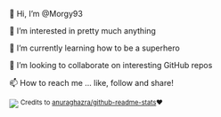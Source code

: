 👋 Hi, I’m @Morgy93

👀 I’m interested in pretty much anything

🌱 I’m currently learning how to be a superhero

💞️ I’m looking to collaborate on interesting GitHub repos

📫 How to reach me ... like, follow and share!

<img src="https://github-readme-stats.vercel.app/api?username=Morgy93&theme=dark&hide_border=true&cache_seconds=3600&show_icons=true&custom_title=GitHub%20Stats">
<sup>Credits to <a href="https://github.com/anuraghazra/github-readme-stats" target="_blank">anuraghazra/github-readme-stats</a>♥</sup>

